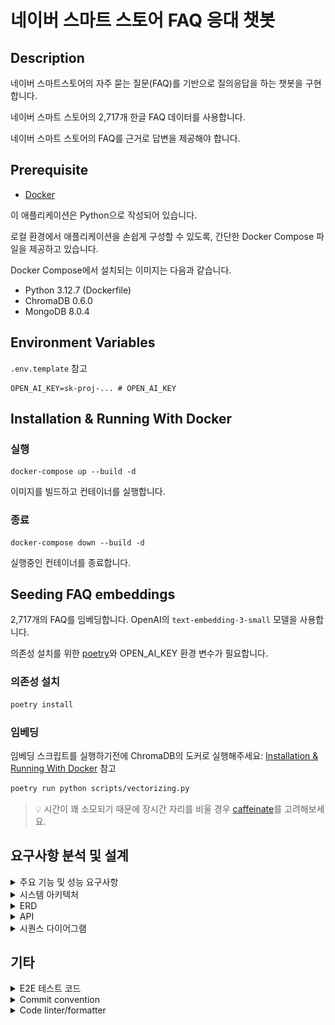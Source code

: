 # 네이버 스마트 스토어 FAQ 응대 챗봇

## Description

네이버 스마트스토어의 자주 묻는 질문(FAQ)를 기반으로 질의응답을 하는 챗봇을 구현합니다.

네이버 스마트 스토어의 2,717개 한글 FAQ 데이터를 사용합니다.

네이버 스마트 스토어의 FAQ를 근거로 답변을 제공해야 합니다.

## Prerequisite

- [Docker](https://www.docker.com/)

이 애플리케이션은 Python으로 작성되어 있습니다.

로컬 환경에서 애플리케이션을 손쉽게 구성할 수 있도록, 간단한 Docker Compose 파일을 제공하고 있습니다.

Docker Compose에서 설치되는 이미지는 다음과 같습니다.

- Python 3.12.7 (Dockerfile)
- ChromaDB 0.6.0
- MongoDB 8.0.4

## Environment Variables

`.env.template` 참고

```
OPEN_AI_KEY=sk-proj-... # OPEN_AI_KEY
```

## Installation & Running With Docker

### 실행

```shell
docker-compose up --build -d
```

이미지를 빌드하고 컨테이너를 실행합니다.

### 종료

```shell
docker-compose down --build -d
```

실행중인 컨테이너를 종료합니다.

## Seeding FAQ embeddings

2,717개의 FAQ를 임베딩합니다. OpenAI의 `text-embedding-3-small` 모델을 사용합니다.

의존성 설치를 위한 [poetry](https://python-poetry.org/)와 OPEN_AI_KEY 환경 변수가 필요합니다.

### 의존성 설치

```sh
poetry install
```

### 임베딩

임베딩 스크립트를 실행하기전에 ChromaDB의 도커로
실행해주세요: [Installation & Running With Docker](#installation--running-with-docker) 참고

```sh
poetry run python scripts/vectorizing.py
```

> 💡 시간이 꽤 소모되기 때문에 장시간 자리를 비울 경우 [caffeinate](https://seorenn.tistory.com/61)를 고려해보세요.

## 요구사항 분석 및 설계

<details>
  <summary>주요 기능 및 성능 요구사항</summary>

- 목표: 네이버 스마트스토어의 자주 묻는 질문(FAQ)을 기반으로 질의응답하는 챗봇 만들기
- [참고 링크](https://help.sell.smartstore.naver.com/index.help)
- [FAQ 데이터](./faq/final_result.pkl)
- 프레임워크 & 라이브러리
  - Backend: [FastAPI](https://fastapi.tiangolo.com/ko/)
    - Streaming: FastAPI - [StreamingResponse](https://fastapi.tiangolo.com/advanced/custom-response/#streamingresponse)
  - Frontend:
    - UI: [React](https://ko.legacy.reactjs.org/)
    - Style: [tailwindcss](https://tailwindcss.com/)
  - Embedding: [chromadb](https://github.com/chroma-core/chroma)
    - [OpenAIEmbeddingFunction](https://docs.trychroma.com/integrations/embedding-models/openai)
    - model_name = [text-embedding-3-small](https://platform.openai.com/docs/guides/embeddings)
  - LLM: [openai](https://github.com/openai/openai-python)
  - Database: [MongoDB](https://www.mongodb.com/)
    - [motor](https://www.mongodb.com/ko-kr/docs/drivers/motor/#std-label-python-async-driver)
  - Evaluation: [RAGAS](https://docs.ragas.io/en/stable/)
  - TTL Cache: [cachetools](https://github.com/tkem/cachetools/)
- 임베딩/LLM 모델 사양 및 가격
  - text-embedding-3-small
    - Output Dimension: 1,536
    - $0.020 / 1M tokens
  - gpt-4o-mini
    - Context Window: 128,000 tokens
    - Max Output Tokens: 16,384 tokens
    - $0.150 / 1M input tokens
    - $0.600 / 1M output tokens
- 기능 요구사항
  - [ ] 001 FAQ 데이터 기반으로 답변 제공
  - [ ] 002 대화 맥락을 저장
  - [ ] 003 대화 맥락을 기반으로 답변 제공
    - [ ] 003-1 이전 질문과 상황을 토대로 적절한 답변을 제공
    - [ ] 003-2 전체적인 대화 기록을 토대로 적절한 답변을 제공
  - [ ] 004 대화 맥락을 기반으로 추가 질문 제시
  - [ ] 005 스마스스토어와 관련없는 내용은 답변하지 않음
  - [ ] 006 스트리밍 방식의 채팅 제공
- 비기능 요구사항
  - [ ] 001 Faithfulness, Answer Relevancy 0.8 이상

</details>

<details>
  <summary>시스템 아키텍처</summary>
  <img src="./assets/system_arch.png" alt="system architecture" width="591">

로컬 환경에서 동일한 실행 환경을 제공하기 위해 Back-end, Front-end, VectorDB, Database를 모두 Docker 컨테이너로 구성하여 제공합니다.

또한, 초기 데이터 적재를 위해 FAQ를 벡터화하는 파이프라인을 제공합니다. 이는 로컬에서 초기에 한번만 실행해주면 됩니다.

파이프라인은 3가지 단계로 이루어집니다.

1. 전처리(preprocessing.py): FAQ 내용 중 관련성이 적은 단어, 문장, 특수문자등을 제외하여 데이터 품질을 향상시킵니다.
2. 구조화(data_structuring.py): 제목과 내용을 분리하여 구조화합니다.
3. 벡터화(vectorizing.py): 구조화된 내용을 벡터화하여 ChromaDB에 저장합니다.

</details>

<details>
  <summary>ERD</summary>
  <img src="./assets/erd.png" alt="system architecture" width="591">

ERD는 매우 심플하게 구성했습니다. 이번 과제의 본질에 벗어나지 않게, 인증, 유저와 같은 데이터는 구현하지 않습니다.

테이블 설계는 `Amazon DynamoDB`의 파티셔닝 이론에 착안하여 설계되었습니다. MongoDB에서는 Hash Index로 호환됩니다.

채팅은 여러 세션이 있을 수 있고, `session_id`로 구분됩니다. `session_id`는 DynamoDB의 파티션키에 해당합니다.

즉, 하나의 세션에는 여러 대화가 존재하며, `session_id`로 쿼리하면 해당 세션의 대화를 조회할 수 있습니다.

그리고 최신 채팅을 항상 먼저 보여줘야하기 때문에 `created_at`을 정렬키로 설정합니다. (이번 과제에서 커서 기반 페이지네이션은 고려하지 않습니다.)

chat_vectorized는 대화 문맥을 검색하기 위한 VectorDB 입니다.

대화를 하고 있는 session의 문맥만을 참고하기 위해, session_id를 메타데이터로 설정합니다.

</details>

<details>
<summary>API</summary>

### API 목록

- GET /v1/sessions
  - 설명: 모든 세션 목록을 불러옵니다.
  - 성공(200):
    - Array
      - `session_id: string`: 세션 ID
      - `first_message: string`: 사용자의 첫번째 메세지 (UI 용)

- GET /v1/sessions/{session_id}/chats
  - 설명: 특정 세션의 대화 목록을 불러옵니다.
  - 파라미터:
    - `session_id: string`: 세션 ID
  - 성공(200):
    - Array
      - `session_id: string`: 세션 ID
      - `user_message`: 유저 메세지 (질문)
      - `system_message`: 시스템 메세지 (답변)

- POST /v1/sessions/{session_id}/chats
  - 설명: 특정 세션에 유저 메세지를 보냅니다. 스트리밍 ID를 반환 받습니다.
  - 파라미터
    - `session_id: string`: 세션 ID
  - 요청 본문:
    - `user_message`: 유저 메세지 (질문)
  - 성공(201):
    - `session_id: string`: 세션 ID
    - `streaming_id: string`: SSE 통신을 위한 스트리밍 키

- POST /v1/streaming/{streaming_id}
  - 설명: 특정 스트리밍 id를 이용하여 답변에 대한 스트리밍을 받습니다.
  - 파라미터:
    - `streaming_id: string`: 세션 ID
  - 성공(200):
    - SSE 스트리밍 메세지
  - 실패(404):
    - `error_message: "streaming_id"가 존재하지 않습니다.`
</details>

<details>
  <summary>시퀀스 다이어그램</summary>

### 대화 세션 목록 조회

```mermaid
sequenceDiagram
    User ->> API: GET /v1/sessions 호출
    API ->> UseCase: find_all_chat_sessions_use_case.execute() 호출
    UseCase ->> Repository: chat_sessions_repository.find_all() 호출
    Repository -->> UseCase: ChatSession[] 반환
    UseCase -->> API: ChatSession[] 반환
    API -->> User: ChatSession[] 반환
```

### 특정 세션의 대화 목록 조회

```mermaid
sequenceDiagram
    User ->> API: GET /v1/sessions/{session_id}/chats 호출
    API ->> UseCase: find_chats_by_session_id_use_case.execute() 호출
    UseCase ->> Repository: chat_repository.find_by_session_id() 호출
    Repository -->> UseCase: Chat[] 반환
    UseCase -->> API: Chat[] 반환
    API -->> User: Chat[] 반환
```

### 유저 메시지 전송 (작업 큐에 전송)

```mermaid
sequenceDiagram
    User ->> API: POST /v1/sessions/{session_id}/chats 호출
    API ->> UseCase: send_user_message_use_case.execute(session_id, user_message) 호출
    UseCase ->> LLMQueue: llm_queue_service.add(session_id, user_message) 호출 (TTL 1분)
    LLMQueue -->> UseCase: streaming_id 반환
    UseCase -->> API: session_id, streaming_id 반환
    API -->> User: 201 session_id, streaming_id 반환
```

1분 이내로 스트리밍을 호출하지 않으면, LLMQueue에서 스트리밍 ID를 삭제합니다.

### LLM 응답 스트리밍

```mermaid
sequenceDiagram
    User ->> API: GET /v1/streaming/{streaming_id} 호출
    API ->> UseCase: streaming_system_message_use_case.execute(streaming_id) 호출
    UseCase ->> LLMQueue: llm_queue_service.get(streaming_id) 호출
    alt 스트리밍 존재
        LLMQueue -->> UseCase: session_id, user_message 반환
        UseCase ->> VectorDB: vector_db_service.find_related_documents(user_message, limit=n) 호출
        VectorDB -->> UseCase: related_n_documents 반환
        UseCase ->> Repository: chat_repository.find_recent_chats(session_id, limit=n) 호출
        Repository -->> UseCase: recent_n_chats 반환
        UseCase --> LLMRAG: llm_rag_service.send_question(user_message, related_n_documents, recent_n_chats) 호출
        LLMRAG --> UseCase: system_message를 스트리밍 방식으로 전송
        UseCase -->> API: system_message를 스트리밍 방식으로 전송
        API -->> User: 200 system_message를 스트리밍 방식으로 전송 (SSE)
        UseCase ->> Repository: chat_repository.save(session_id, user_message, system_message) 저장
        Repository -->> UseCase: 저장 성공
    else 스트리밍 없음
        Repository -->> UseCase: null 반환
        UseCase -->> API: null 반환
        API -->> User: 404 "streaming_id"가 존재하지 않습니다.
    end
```
</details>

## 기타

<details>
  <summary>E2E 테스트 코드</summary>

`naver_smart_store_rag_chatbot/test_e2e.py`에 E2E 테스트를 구현했습니다.

### 의존성 설치

```sh
poetry install
```

### 테스트 실행

```sh
poetry run pytest
```

</details>

<details>
  <summary>Commit convention</summary>

- 커밋 컨벤션은 [Conventional Commit](https://www.conventionalcommits.org/en/v1.0.0/) 규칙을 사용합니다.
- Git Emoji는 [gitmoji](https://gitmoji.dev/)를 사용합니다.

</details>

<details>
  <summary>Code linter/formatter</summary>

Linter/Formatter 로 [ruff](https://docs.astral.sh/ruff/) 패키지를 사용합니다.

pre-commit hook을 적용하려면 다음 명령어를 따라하세요:

```shell
poetry run pre-commit install
```

Lint:

```sh
poetry run ruff check
```

Lint with fix:

```sh
poetry run ruff check --fix
```

Format:

```sh
poetry run ruff format
```

</details>

